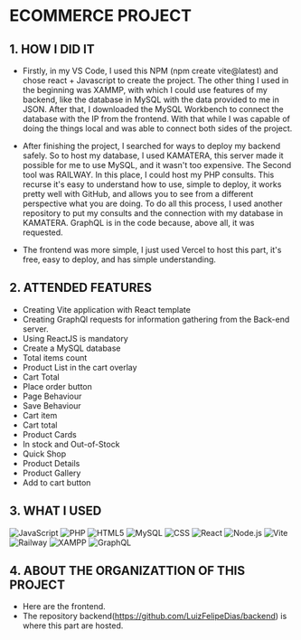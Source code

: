 # ECOMMERCE PROJECT

## 1. HOW I DID IT
- Firstly, in my VS Code, I used this NPM (npm create vite@latest) and chose react + Javascript to create the project. The other thing I used in the beginning was XAMMP, with which I could use features of my backend, like the database in MySQL with the data provided to me in JSON. After that, I downloaded the MySQL Workbench to connect the database with the IP from the frontend. With that while I was capable of doing the things local and was able to connect both sides of the project.
  
- After finishing the project, I searched for ways to deploy my backend safely. So to host my database, I used KAMATERA, this server made it possible for me to use MySQL, and it wasn't too expensive. The Second tool was RAILWAY. In this place, I could host my PHP consults. This recurse it's easy to understand how to use, simple to deploy, it works pretty well with GitHub, and allows you to see from a different perspective what you are  doing. To do all this process, I used another repository to put my consults and the connection with my database in KAMATERA. GraphQL is in the code because, above all, it was requested.
  
- The frontend was more simple, I just used Vercel to host this part, it's free, easy to deploy, and has simple understanding.

## 2. ATTENDED FEATURES
- Creating Vite application with React template
- Creating GraphQl requests for information gathering from the Back-end server.
- Using ReactJS is mandatory
- Create a MySQL database
- Total items count
- Product List in the cart overlay
- Cart Total
- Place order button
- Page Behaviour
- Save Behaviour
- Cart item
- Cart total
- Product Cards
- In stock and Out-of-Stock
- Quick Shop
- Product Details
- Product Gallery
- Add to cart button

## 3. WHAT I USED

![JavaScript](https://img.shields.io/badge/-JavaScript-333333?style=flat&logo=javascript)
![PHP](https://img.shields.io/badge/-PHP-333333?style=flat&logo=PHP)
![HTML5](https://img.shields.io/badge/-HTML5-333333?style=flat&logo=HTML5)
![MySQL](https://img.shields.io/badge/-MySQL-333333?style=flat&logo=mysql)
![CSS](https://img.shields.io/badge/-CSS-333333?style=flat&logo=CSS3&logoColor=1572B6)
![React](https://img.shields.io/badge/-React-333333?style=flat&logo=react)
![Node.js](https://img.shields.io/badge/-Node.js-333333?style=flat&logo=Node.js)
![Vite](https://img.shields.io/badge/-Vite-333333?style=flat&logo=Vite)
![Railway](https://img.shields.io/badge/-Railway-333333?style=flat&logo=railway)
![XAMPP](https://img.shields.io/badge/-XAMPP-333333?style=flat&logo=xampp&logoColor=FB7A24)
![GraphQL](https://img.shields.io/badge/-GraphQL-333333?style=flat&logo=graphql&logoColor=E10098)



## 4. ABOUT THE ORGANIZATTION OF THIS PROJECT

- Here are the frontend.
- The repository backend(https://github.com/LuizFelipeDias/backend) is where this part are hosted. 


